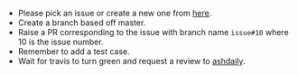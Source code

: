 - Please pick an issue or create a new one from [here](https://github.com/ashdaily/turbocommerce/issues).
- Create a branch based off master.
- Raise a PR corresponding to the issue with branch name `issue#10` where 10 is the issue number. 
- Remember to add a test case.
- Wait for travis to turn green and request a review to [ashdaily](https://github.com/ashdaily).
